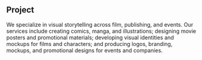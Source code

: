## Project 
We specialize in visual storytelling across film, publishing, and events. Our services include creating comics, manga, and illustrations; designing movie posters and promotional materials; developing visual identities and mockups for films and characters; and producing logos, branding, mockups, and promotional designs for events and companies.

<!--
**George-Estmalek/George-Estmalek** is a ✨ _special_ ✨ repository because its `README.md` (this file) appears on your GitHub profile.

Here are some ideas to get you started:

- 🔭 I’m currently working on ...
- 🌱 I’m currently learning ...
- 👯 I’m looking to collaborate on ...
- 🤔 I’m looking for help with ...
- 💬 Ask me about ...
- 📫 How to reach me: ...
- 😄 Pronouns: ...
- ⚡ Fun fact: ...
-->
